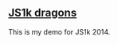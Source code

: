 [JS1k dragons][1]
-----------------
This is my demo for JS1k 2014.

[1]: http://js1k.com/2014-dragons/demo/1753
